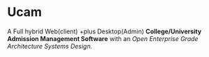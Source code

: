 # Ucam
‎A Full hybrid Web(client) +plus Desktop(Admin) **College/University Admission Management Software** with an *Open Enterprise Grade Architecture Systems Design.*
